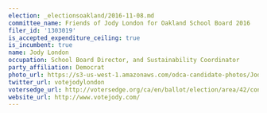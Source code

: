 ```yaml
---
election: _electionsoakland/2016-11-08.md
committee_name: Friends of Jody London for Oakland School Board 2016
filer_id: '1303019'
is_accepted_expenditure_ceiling: true
is_incumbent: true
name: Jody London
occupation: School Board Director, and Sustainability Coordinator
party_affiliation: Democrat
photo_url: https://s3-us-west-1.amazonaws.com/odca-candidate-photos/Jody-London2.jpg.png
twitter_url: votejodylondon
votersedge_url: http://votersedge.org/ca/en/ballot/election/area/42/contests/contest/13216/candidate/130693?&county=Alameda%20County&election_authority_id=1
website_url: http://www.votejody.com/
---
```

